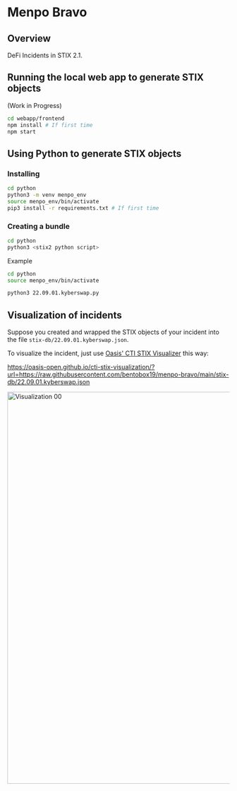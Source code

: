 # Menpo Bravo

## Overview

DeFi Incidents in STIX 2.1.

## Running the local web app to generate STIX objects

(Work in Progress)

```bash
cd webapp/frontend
npm install # If first time
npm start
```

## Using Python to generate STIX objects

### Installing

```bash
cd python
python3 -m venv menpo_env
source menpo_env/bin/activate
pip3 install -r requirements.txt # If first time
```

### Creating a bundle

```bash
cd python
python3 <stix2 python script>
```

Example

```bash
cd python
source menpo_env/bin/activate

python3 22.09.01.kyberswap.py
```
## Visualization of incidents

Suppose you created and wrapped the STIX objects of your incident into the file `stix-db/22.09.01.kyberswap.json`.

To visualize the incident, just use [Oasis' CTI STIX Visualizer](https://oasis-open.github.io/cti-stix-visualization/) this way:

https://oasis-open.github.io/cti-stix-visualization/?url=https://raw.githubusercontent.com/bentobox19/menpo-bravo/main/stix-db/22.09.01.kyberswap.json

<img width="888" alt="Visualization 00" src="https://user-images.githubusercontent.com/85324266/232174604-41c2ba3b-57dd-4c10-975d-5845b7dbf5ef.png">
